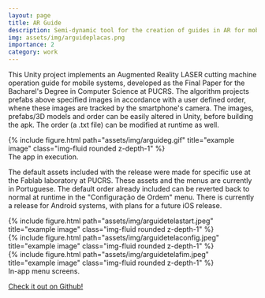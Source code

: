 ```yaml
---
layout: page
title: AR Guide
description: Semi-dynamic tool for the creation of guides in AR for mobile systems
img: assets/img/arguideplacas.png
importance: 2
category: work
---
```


This Unity project implements an Augmented Reality LASER cutting machine operation guide for mobile systems, developed as the Final Paper for the Bacharel's Degree in Computer Science at PUCRS. The algorithm projects prefabs above specified images in accordance with a user defined order, whene these images are tracked by the smartphone's camera. The images, prefabs/3D models and order can be easily altered in Unity, before building the apk. The order (a .txt file) can be modified at runtime as well.

<div class="row">
    <div class="col-sm mt-3 mt-md-0">
        {% include figure.html path="assets/img/arguideg.gif" title="example image" class="img-fluid rounded z-depth-1" %}
    </div>
</div>
<div class="caption">
    The app in execution.
</div>

The default assets included with the release were made for specific use at the Fablab laboratory at PUCRS. These assets and the menus are currently in Portuguese. The default order already included can be reverted back to normal at runtime in the "Configuração de Ordem" menu. There is currently a release for Android systems, with plans for a future iOS release.

<div class="row">
    <div class="col-sm mt-3 mt-md-0">
        {% include figure.html path="assets/img/arguidetelastart.jpeg" title="example image" class="img-fluid rounded z-depth-1" %}
    </div>
    <div class="col-sm mt-3 mt-md-0">
        {% include figure.html path="assets/img/arguidetelaconfig.jpeg" title="example image" class="img-fluid rounded z-depth-1" %}
    </div>
    <div class="col-sm mt-3 mt-md-0">
        {% include figure.html path="assets/img/arguidetelafim.jpeg" title="example image" class="img-fluid rounded z-depth-1" %}
    </div>
</div>
<div class="caption">
    In-app menu screens.
</div>

[Check it out on Github!](https://github.com/LucasAugustoTM/ARGuide)

